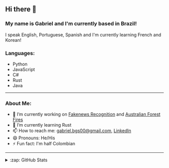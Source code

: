 ## Hi there 👋

### My name is Gabriel and I'm currently based in Brazil!

I speak English, Portuguese, Spanish and I'm currently learning French and Korean!

### Languages:
- Python
- JavaScript
- C#
- Rust
- Java

---

### About Me:
- 🔭 I’m currently working on [Fakenews Recognition](https://github.com/GabrielBG0/Fakenews-Recognition) and [Australian Forest Fires](https://github.com/GabrielBG0/Australia-Weather-and-Fire-Analysis)
- 🌱 I’m currently learning Rust
- 📫 How to reach me: <gabriel.bgs00@gmail.com>, [LinkedIn](https://www.linkedin.com/in/gabrielbgutierrez/)
- 😄 Pronouns: He/His
- ⚡ Fun fact: I'm half Colombian

---

<details>
  <summary>:zap: GitHub Stats</summary>

  <img align="left" alt="GabrielBG0's GitHub Stats" src="https://github-readme-stats.codestackr.vercel.app/api?username=GabrielBG0&show_icons=true&hide_border=true&theme=synthwave" />

</details>
